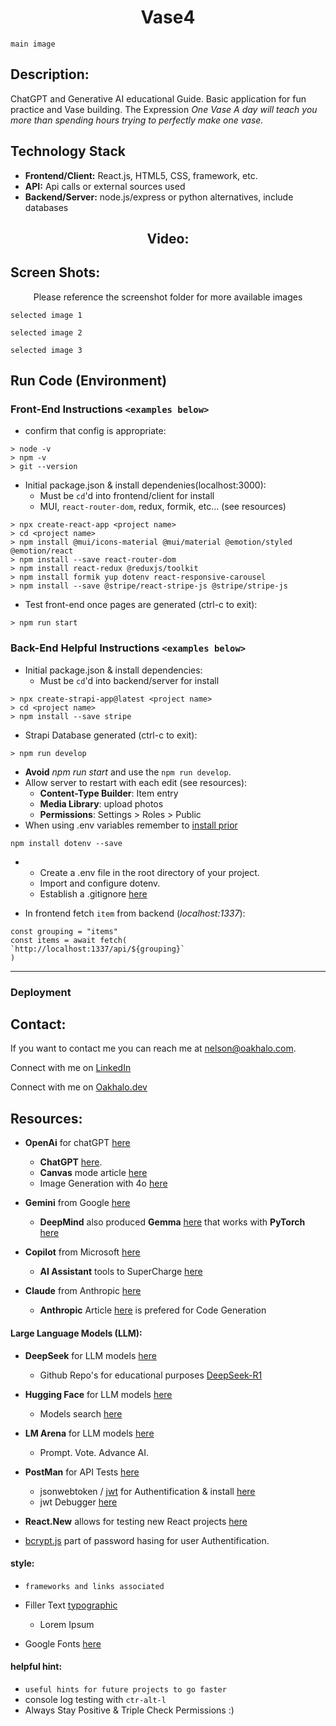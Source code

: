 <h1 align="center">Vase4</h1>

`main image`

## Description:
ChatGPT and Generative AI educational Guide. Basic application for fun practice and Vase building. The Expression *One Vase A day will teach you more than spending hours trying to perfectly make one vase.* 

## Technology Stack
- **Frontend/Client:** React.js, HTML5, CSS, framework, etc.
- **API:** Api calls or external sources used
- **Backend/Server:** node.js/express or python alternatives, include databases

<h2 align="center">Video:</h2>

## Screen Shots:
<p align="center">Please reference the screenshot folder for more available images</p>

`selected image 1`

`selected image 2`

`selected image 3`

## Run Code (Environment)

### Front-End Instructions `<examples below>`
- confirm that config is appropriate:
```
> node -v
> npm -v
> git --version
```

- Initial package.json & install dependenies(localhost:3000):
    - Must be `cd`'d into frontend/client for install
    - MUI, `react-router-dom`, redux, formik, etc... (see resources)
```
> npx create-react-app <project name>
> cd <project name>
> npm install @mui/icons-material @mui/material @emotion/styled @emotion/react
> npm install --save react-router-dom
> npm install react-redux @reduxjs/toolkit
> npm install formik yup dotenv react-responsive-carousel
> npm install --save @stripe/react-stripe-js @stripe/stripe-js
```
- Test front-end once pages are generated (ctrl-c to exit):
```
> npm run start
```

### Back-End Helpful Instructions `<examples below>`
- Initial package.json & install dependencies:
    - Must be `cd`'d into backend/server for install
```
> npx create-strapi-app@latest <project name>
> cd <project name>
> npm install --save stripe
```
- Strapi Database generated (ctrl-c to exit):
```
> npm run develop
```
- **Avoid** *npm run start* and use the `npm run develop`. 
- Allow server to restart with each edit (see resources): 
    - **Content-Type Builder**: Item entry
    - **Media Library**: upload photos
    - **Permissions**: Settings > Roles > Public
- When using .env variables remember to [install prior](https://www.npmjs.com/package/dotenv/v/14.0.0)
```
npm install dotenv --save
```
-
    - Create a .env file in the root directory of your project.
    - Import and configure dotenv.
    - Establish a .gitignore [here](https://git-scm.com/docs/gitignore)

- In frontend fetch `item` from backend (*localhost:1337*):
```
const grouping = "items"
const items = await fetch(
`http://localhost:1337/api/${grouping}`
)
```
--------------------------
### Deployment



## Contact:
<!--- You can add in your linkedin, medium, stack overflow, dev.to account, etc. here --->
If you want to contact me you can reach me at <nelson@oakhalo.com>.

Connect with me on <a href="https://www.linkedin.com/in/ayla-nelson/">LinkedIn</a>

Connect with me on <a href="https://github.com/oakHalo">Oakhalo.dev</a>

## Resources:
- **OpenAi** for chatGPT [here](https://openai.com/)
    - **ChatGPT** [here](https://platform.openai.com/docs/overview).
    - **Canvas** mode article [here](https://openai.com/index/introducing-canvas/)
    - Image Generation with 4o [here](https://openai.com/index/introducing-4o-image-generation/) 

- **Gemini** from Google [here](https://deepmind.google/models/gemini/)
    - **DeepMind** also produced **Gemma** [here](https://deepmind.google/models/gemma/) that works with **PyTorch** [here](https://ai.google.dev/gemma/docs/core/pytorch_gemma)

- **Copilot** from Microsoft [here](https://copilot.microsoft.com/chats/rpkvJ7S3n4AYbn2snuAYW)
    - **AI Assistant** tools to SuperCharge [here](https://www.microsoft.com/en-us/microsoft-copilot/organizations)

- **Claude** from Anthropic [here](https://www.anthropic.com/claude)
    - **Anthropic** Article [here](https://www.anthropic.com/news/introducing-claude) is prefered for Code Generation

#### **Large Language Models (LLM):**
- **DeepSeek** for LLM models [here](https://www.deepseek.com/)
    - Github Repo's for educational purposes [DeepSeek-R1](https://github.com/deepseek-ai/DeepSeek-R1)

- **Hugging Face** for LLM models [here](https://huggingface.co/)
    - Models search [here](https://huggingface.co/models)

- **LM Arena** for LLM models [here](https://lmarena.ai/)
    - Prompt. Vote. Advance AI. 


- **PostMan** for API Tests [here](https://www.postman.com/)
    - jsonwebtoken / [jwt](https://jwt.io/) for Authentification & install [here](https://www.npmjs.com/package/jsonwebtoken)
    - jwt Debugger [here](https://jwt.io/#debugger-io)
- **React.New** allows for testing new React projects [here](react.new)
- [bcrypt.js](https://www.npmjs.com/package/bcryptjs) part of password hasing for user Authentification. 


#### **style:** 
- `frameworks and links associated`

- Filler Text [typographic](https://generator.lorem-ipsum.info/)
    - Lorem Ipsum 
- Google Fonts [here](https://fonts.google.com/)

#### **helpful hint:** 
- `useful hints for future projects to go faster`
- console log testing with `ctr-alt-l` 
- Always Stay Positive & Triple Check Permissions :)




<!-- 
### TODO stx: 
Future Structure (stx):
backend
frontend
images
screenShots [contains video link]
troubleShooting [contains issues resolved]
--
https://www.udemy.com/course/chatgpt-bard-bing-complete-guide-to-chatgpt-openai-apis/learn/lecture/50196317#overview

-->
